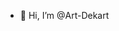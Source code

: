 - 👋 Hi, I’m @Art-Dekart

<!---
Art-Dekart/Art-Dekart is a ✨ special ✨ repository because its `README.md` (this file) appears on your GitHub profile.
You can click the Preview link to take a look at your changes.
--->
